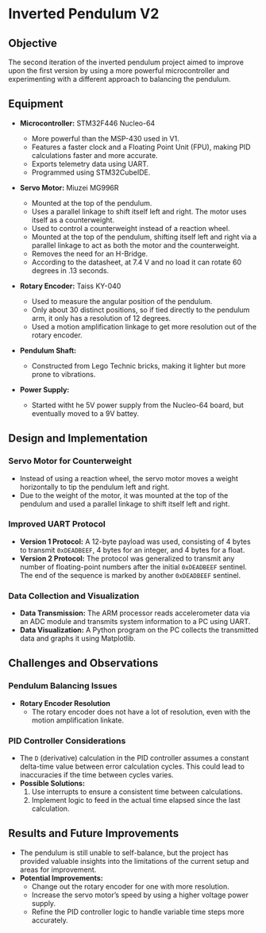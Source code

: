 # Inverted Pendulum V2

## Objective
The second iteration of the inverted pendulum project aimed to improve upon the first version by using a more powerful microcontroller and experimenting with a different approach to balancing the pendulum.

## Equipment
- **Microcontroller:** STM32F446 Nucleo-64
  - More powerful than the MSP-430 used in V1.
  - Features a faster clock and a Floating Point Unit (FPU), making PID calculations faster and more accurate.
  - Exports telemetry data using UART.
  - Programmed using STM32CubeIDE.
  
- **Servo Motor:** Miuzei MG996R
  - Mounted at the top of the pendulum.
  - Uses a parallel linkage to shift itself left and right. The motor uses itself as a counterweight.
  - Used to control a counterweight instead of a reaction wheel.
  - Mounted at the top of the pendulum, shifting itself left and right via a parallel linkage to act as both the motor and the counterweight.
  - Removes the need for an H-Bridge.
  - According to the datasheet, at 7.4 V and no load it can rotate 60 degrees in .13 seconds.


- **Rotary Encoder:** Taiss KY-040
  - Used to measure the angular position of the pendulum.
  - Only about 30 distinct positions, so if tied directly to the pendulum arm, it only has a resolution of 12 degrees.
  - Used a motion amplification linkage to get more resolution out of the rotary encoder.

- **Pendulum Shaft:**
  - Constructed from Lego Technic bricks, making it lighter but more prone to vibrations.

- **Power Supply:**
  - Started witht he 5V power supply from the Nucleo-64 board, but eventually moved to a 9V battey.

## Design and Implementation

### Servo Motor for Counterweight
- Instead of using a reaction wheel, the servo motor moves a weight horizontally to tip the pendulum left and right.
- Due to the weight of the motor, it was mounted at the top of the pendulum and used a parallel linkage to shift itself left and right.

### Improved UART Protocol
- **Version 1 Protocol:** A 12-byte payload was used, consisting of 4 bytes to transmit `0xDEADBEEF`, 4 bytes for an integer, and 4 bytes for a float.
- **Version 2 Protocol:** The protocol was generalized to transmit any number of floating-point numbers after the initial `0xDEADBEEF` sentinel. The end of the sequence is marked by another `0xDEADBEEF` sentinel.

### Data Collection and Visualization
- **Data Transmission:** The ARM processor reads accelerometer data via an ADC module and transmits system information to a PC using UART.
- **Data Visualization:** A Python program on the PC collects the transmitted data and graphs it using Matplotlib.

## Challenges and Observations

### Pendulum Balancing Issues
- **Rotary Encoder Resolution**
  - The rotary encoder does not have a lot of resolution, even with the motion amplification linkate.

### PID Controller Considerations
- The `D` (derivative) calculation in the PID controller assumes a constant delta-time value between error calculation cycles. This could lead to inaccuracies if the time between cycles varies.
- **Possible Solutions:**
  1. Use interrupts to ensure a consistent time between calculations.
  2. Implement logic to feed in the actual time elapsed since the last calculation.

## Results and Future Improvements
- The pendulum is still unable to self-balance, but the project has provided valuable insights into the limitations of the current setup and areas for improvement.
- **Potential Improvements:**
  - Change out the rotary encoder for one with more resolution.
  - Increase the servo motor’s speed by using a higher voltage power supply.
  - Refine the PID controller logic to handle variable time steps more accurately.
